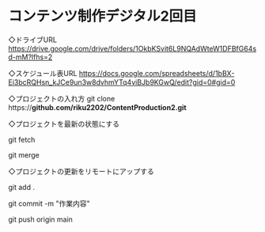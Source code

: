 # コンテンツ制作デジタル2回目
◇ドライブURL
https://drive.google.com/drive/folders/1OkbKSvit6L9NQAdWteW1DFBfG64sd-mM?lfhs=2

◇スケジュール表URL
https://docs.google.com/spreadsheets/d/1bBX-Ei3bcRQHsn_kJCe9un3w8dvhmYTq4viBJb9KGwQ/edit?gid=0#gid=0

◇プロジェクトの入れ方
git clone https://**github.com/riku2202/ContentProduction2.git**

◇プロジェクトを最新の状態にする

git fetch

git merge

◇プロジェクトの更新をリモートにアップする

git add .

git commit -m "作業内容"

git push origin main
